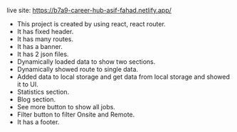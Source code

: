 live site: https://b7a9-career-hub-asif-fahad.netlify.app/

* This project is created by using react, react router.
* It has fixed header.
* It has many routes.
* It has a banner.
* It has 2 json files.
* Dynamically loaded data to show two sections.
* Dynamically showed route to single data.
* Added data to local storage and get data from local storage and showed it to UI.
* Statistics section.
* Blog section.
* See more button to show all jobs.
* Filter button to filter Onsite and Remote.
* It has a footer.
